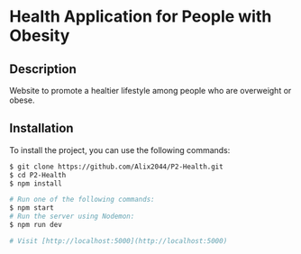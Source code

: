 # Health Application for People with Obesity 


## Description
Website to promote a healtier lifestyle among people who are overweight or obese. 


## Installation

To install the project, you can use the following commands:

```bash
$ git clone https://github.com/Alix2044/P2-Health.git
$ cd P2-Health
$ npm install

# Run one of the following commands:
$ npm start
# Run the server using Nodemon:
$ npm run dev

# Visit [http://localhost:5000](http://localhost:5000)